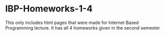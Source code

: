 # IBP-Homeworks-1-4
This only includes html pages that were made for Internet Based Programming lecture. It has all 4 homeworks given in the second semester
